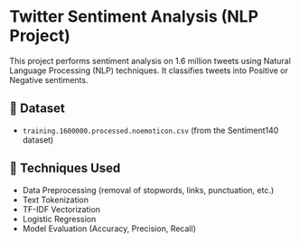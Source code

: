 # Twitter Sentiment Analysis (NLP Project)

This project performs sentiment analysis on 1.6 million tweets using Natural Language Processing (NLP) techniques. It classifies tweets into Positive or Negative sentiments.

## 📁 Dataset
- `training.1600000.processed.noemoticon.csv` (from the Sentiment140 dataset)

## 🧠 Techniques Used
- Data Preprocessing (removal of stopwords, links, punctuation, etc.)
- Text Tokenization
- TF-IDF Vectorization
- Logistic Regression
- Model Evaluation (Accuracy, Precision, Recall)

